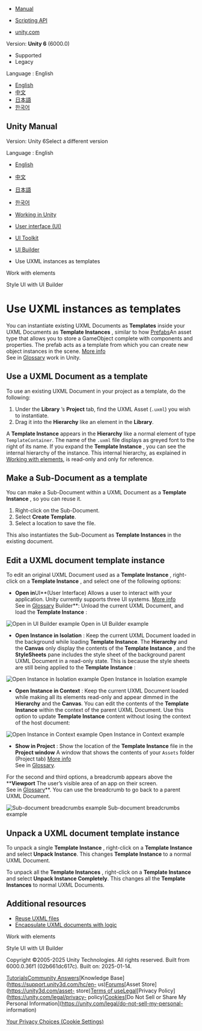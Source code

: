 [](https://docs.unity3d.com)

  * [Manual](../Manual/index.html)
  * [Scripting API](../ScriptReference/index.html)

  * [unity.com](https://unity.com/)

Version: **Unity 6** (6000.0)

  * Supported
  * Legacy

Language : English

  * [English](/Manual/UIB-structuring-ui-templates.html)
  * [中文](/cn/current/Manual/UIB-structuring-ui-templates.html)
  * [日本語](/ja/current/Manual/UIB-structuring-ui-templates.html)
  * [한국어](/kr/current/Manual/UIB-structuring-ui-templates.html)

[](https://docs.unity3d.com)

## Unity Manual

Version: Unity 6Select a different version

Language : English

  * [English](/Manual/UIB-structuring-ui-templates.html)
  * [中文](/cn/current/Manual/UIB-structuring-ui-templates.html)
  * [日本語](/ja/current/Manual/UIB-structuring-ui-templates.html)
  * [한국어](/kr/current/Manual/UIB-structuring-ui-templates.html)

  * [Working in Unity](working-in-unity.html)
  * [User interface (UI)](UIToolkits.html)
  * [UI Toolkit](UIElements.html)
  * [UI Builder](UIBuilder.html)
  * Use UXML instances as templates

[](UIB-structuring-ui-elements.html)

Work with elements

[](UIB-styling-ui-using-uss-selectors.html)

Style UI with UI Builder

# Use UXML instances as templates

You can instantiate existing UXML Documents as **Templates** inside your UXML
Documents as **Template Instances** , similar to how [Prefabs](Prefabs.html)An
asset type that allows you to store a GameObject complete with components and
properties. The prefab acts as a template from which you can create new object
instances in the scene. [More info](Prefabs.html)  
See in [Glossary](Glossary.html#Prefab) work in Unity.

## Use a UXML Document as a template

To use an existing UXML Document in your project as a template, do the
following:

  1. Under the **Library** ’s **Project** tab, find the UXML Asset (`.uxml`) you wish to instantiate.
  2. Drag it into the **Hierarchy** like an element in the **Library**.

A **Template Instance** appears in the **Hierarchy** like a normal element of
type `TemplateContainer`. The name of the `.uxml` file displays as greyed font
to the right of its name. If you expand the **Template Instance** , you can
see the internal hierarchy of the instance. This internal hierarchy, as
explained in [Working with elements](UIB-structuring-ui-elements.html), is
read-only and only for reference.

## Make a Sub-Document as a template

You can make a Sub-Document within a UXML Document as a **Template Instance**
, so you can reuse it.

  1. Right-click on the Sub-Document.
  2. Select **Create Template**.
  3. Select a location to save the file.

This also instantiates the Sub-Document as **Template Instances** in the
existing document.

## Edit a UXML document template instance

To edit an original UXML Document used as a **Template Instance** , right-
click on a **Template Instance** , and select one of the following options:

  * **Open in**UI**(User Interface) Allows a user to interact with your application. Unity currently supports three UI systems. [More info](UI-system-compare.html)  
See in [Glossary](Glossary.html#UI) Builder**: Unload the current UXML
Document, and load the **Template Instance** :

![Open in UI Builder
example](../uploads/Main/UIBuilder//OpenSubDocumentNormally.png) Open in UI
Builder example

  * **Open Instance in Isolation** : Keep the current UXML Document loaded in the background while loading **Template Instance**. The **Hierarchy** and the **Canvas** only display the contents of the **Template Instance** , and the **StyleSheets** pane includes the style sheet of the background parent UXML Document in a read-only state. This is because the style sheets are still being applied to the **Template Instance** :

![Open Instance in Isolation
example](../uploads/Main/UIBuilder//EditAsSubDocumentInIsolation.png) Open
Instance in Isolation example

  * **Open Instance in Context** : Keep the current UXML Document loaded while making all its elements read-only and appear dimmed in the **Hierarchy** and the **Canvas**. You can edit the contents of the **Template Instance** within the context of the parent UXML Document. Use this option to update **Template Instance** content without losing the context of the host document:

![Open Instance in Context
example](../uploads/Main/UIBuilder//EditAsSubDocumentInPlace.png) Open
Instance in Context example

  * **Show in Project** : Show the location of the **Template Instance** file in the **Project window** A window that shows the contents of your `Assets` folder (Project tab) [More info](ProjectView.html)  
See in [Glossary](Glossary.html#Projectwindow).

For the second and third options, a breadcrumb appears above the
****Viewport** The user’s visible area of an app on their screen.  
See in [Glossary](Glossary.html#Viewport)**. You can use the breadcrumb to go
back to a parent UXML Document.

![Sub-document breadcrumbs
example](../uploads/Main/UIBuilder//SubDocumentBreadcrumbs.png) Sub-document
breadcrumbs example

## Unpack a UXML document template instance

To unpack a single **Template Instance** , right-click on a **Template
Instance** and select **Unpack Instance**. This changes **Template Instance**
to a normal UXML Document.

To unpack all the **Template Instances** , right-click on a **Template
Instance** and select **Unpack Instance Completely**. This changes all the
**Template Instances** to normal UXML Documents.

## Additional resources

  * [Reuse UXML files](UIE-reuse-uxml-files.html)
  * [Encapsulate UXML documents with logic](UIE-encapsulate-uxml-with-logic.html)

[](UIB-structuring-ui-elements.html)

Work with elements

[](UIB-styling-ui-using-uss-selectors.html)

Style UI with UI Builder

Copyright ©2005-2025 Unity Technologies. All rights reserved. Built from
6000.0.36f1 (02b661dc617c). Built on: 2025-01-14.

[Tutorials](https://learn.unity.com/)[Community
Answers](https://answers.unity3d.com)[Knowledge
Base](https://support.unity3d.com/hc/en-
us)[Forums](https://forum.unity3d.com)[Asset Store](https://unity3d.com/asset-
store)[Terms of
use](https://docs.unity3d.com/Manual/TermsOfUse.html)[Legal](https://unity.com/legal)[Privacy
Policy](https://unity.com/legal/privacy-
policy)[Cookies](https://unity.com/legal/cookie-policy)[Do Not Sell or Share
My Personal Information](https://unity.com/legal/do-not-sell-my-personal-
information)

[Your Privacy Choices (Cookie Settings)](javascript:void\(0\);)

